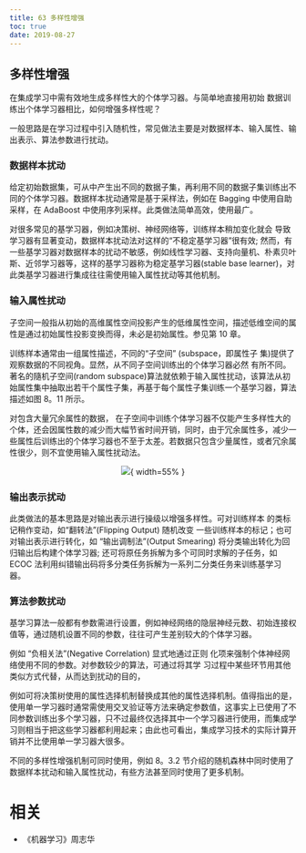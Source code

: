 ```yaml
---
title: 63 多样性增强
toc: true
date: 2019-08-27
---
```


## 多样性增强

在集成学习中需有效地生成多样性大的个体学习器。与简单地直接用初始 数据训练出个体学习器相比，如何增强多样性呢？

一般思路是在学习过程中引入随机性，常见做法主要是对数据样本、输入属性、输出表示、算法参数进行扰动。

### 数据样本扰动

给定初始数据集，可从中产生出不同的数据子集，再利用不同的数据子集训练出不同的个体学习器。数据样本扰动通常是基于采样法，例如在 Bagging 中使用自助采样，在 AdaBoost 中使用序列采样。此类做法简单高效，使用最广。

对很多常见的基学习器，例如决策树、神经网络等，训练样本稍加变化就会 导致学习器有显著变动，数据样本扰动法对这样的“不稳定基学习器”很有效; 然而，有一些基学习器对数据样本的扰动不敏感，例如线性学习器、支持向量机、朴素贝叶斯、近邻学习器等，这样的基学习器称为稳定基学习器(stable base learner)，对此类基学习器进行集成往往需使用输入属性扰动等其他机制。

### 输入属性扰动

子空间一般指从初始的高维属性空间投影产生的低维属性空间，描述低维空间的属性是通过初始属性投影变换而得，未必是初始属性。参见第 10 章。

训练样本通常由一组属性描述，不同的“子空间” (subspace，即属性子 集)提供了观察数据的不同视角。显然，从不同子空间训练出的个体学习器必然 有所不同。著名的隨机子空间(random subspace)算法就依赖于输入属性扰动，该算法从初始属性集中抽取出若干个属性子集，再基于每个属性子集训练一个基学习器，算法描述如图 8。11 所示。

对包含大量冗余属性的数据， 在子空间中训练个体学习器不仅能产生多样性大的个体，还会因属性数的减少而大幅节省时间开销，同时，由于冗余属性多，减少一些属性后训练出的个体学习器也不至于太差。若数据只包含少量属性，或者冗余属性很少，则不宜使用输入属性扰动法。

<center>

![](http://images.iterate.site/blog/image/180628/3aHcCkKK4m.png?imageslim){ width=55% }


</center>


### 输出表示扰动

此类做法的基本思路是对输出表示进行操级以增强多样性。可对训练样本 的类标记稍作变动，如“翻转法”(Flipping Output) 随机改变 一些训练样本的标记；也可对输出表示进行转化，如 “输出调制法”(Output Smearing) 将分类输出转化为回归输出后构建个体学习器; 还可将原任务拆解为多个可同时求解的子任务，如 ECOC 法利用纠错输出码将多分类任务拆解为一系列二分类任务来训练基学习器。

### 算法参数扰动

基学习算法一般都有参数需进行设置，例如神经网络的隐层神经元数、初始连接权值等，通过随机设置不同的参数，往往可产生差别较大的个体学习器。

例如 “负相关法”(Negative Correlation) 显式地通过正则 化项来强制个体神经网络使用不同的参数。对参数较少的算法，可通过将其学 习过程中某些环节用其他类似方式代替，从而达到扰动的目的，

例如可将决策树使用的属性选择机制替换成其他的属性选择机制。值得指出的是，使用单一学习器时通常需使用交叉验证等方法来确定参数值，这事实上已使用了不同参数训练出多个学习器，只不过最终仅选择其中一个学习器进行使用，而集成学习则相当于把这些学习器都利用起来；由此也可看出，集成学习技术的实际计算开销并不比使用单一学习器大很多。

不同的多样性增强机制可同时使用，例如 8。3.2 节介绍的随机森林中同时使用了数据样本扰动和输入属性扰动，有些方法甚至同时使用了更多机制。



# 相关

- 《机器学习》周志华
